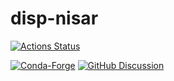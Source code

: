 # disp-nisar

[![Actions Status][actions-badge]][actions-link]

[![Conda-Forge][conda-badge]][conda-link]
[![GitHub Discussion][github-discussions-badge]][github-discussions-link]


<!-- prettier-ignore-start -->
[actions-badge]:            https://github.com/opera-adt/disp-nisar/workflows/CI/badge.svg
[actions-link]:             https://github.com/opera-adt/disp-nisar/actions
[conda-badge]:              https://img.shields.io/conda/vn/conda-forge/disp-nisar
[conda-link]:               https://github.com/conda-forge/disp-nisar-feedstock
[github-discussions-badge]: https://img.shields.io/static/v1?label=Discussions&message=Ask&color=blue&logo=github
[github-discussions-link]:  https://github.com/opera-adt/disp-nisar/discussions

<!-- prettier-ignore-end -->